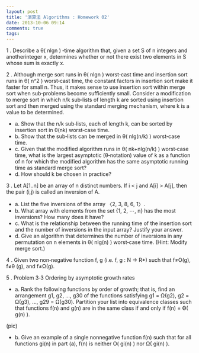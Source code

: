```yaml
---
layout: post
title: '演算法 Algorithms : Homework 02'
date: 2013-10-06 09:14
comments: true
tags: 
---
```

1 . Describe a θ( nlgn ) ‐time algorithm that, given a set S of n integers and anotherinteger x, determines whether or not there exist two elements in S whose sum is exactly x.


2 . Although merge sort runs in θ( nlgn ) worst‐cast time and insertion sort runs in θ( n^2 ) worst‐cast time, the constant factors in insertion sort make it faster for small n. Thus, it makes sense to use insertion sort within merge sort when sub‐problems become sufficiently small. Consider a modification to merge sort in which n/k sub‐lists of length k are sorted using insertion sort and then merged using the standard merging mechanism, where k is a value to be determined.

- a. Show that the n/k sub‐lists, each of length k, can be sorted by insertion sort in θ(nk) worst‐case time.
- b. Show that the sub‐lists can be merged in θ( nlg(n/k) ) worst‐case time.
- c. Given that the modified algorithm runs in θ( nk+nlg(n/k) ) worst‐case time, what is the largest asymptotic (θ‐notation) value of k as a function of n for which the modified algorithm has the same asymptotic running time as standard merge sort?
- d. How should k be chosen in practice?

3 . Let A[1..n] be an array of n distinct numbers. If i < j and A[i] > A[j], then the pair (i,j) is called an inversion of A.

- a. List the five inversions of the array 〈2, 3, 8, 6, 1〉.
- b. What array with elements from the set {1, 2, ⋯, n} has the most inversions? How many does it have?
- c. What is the relationship between the running time of the insertion sort and the number of inversions in the input array? Justify your answer.
- d. Give an algorithm that determines the number of inversions in any permutation on n elements in θ( nlg(n) ) worst‐case time. (Hint: Modify merge sort.)

4 . Given two non‐negative function f, g (i.e. f, g : N → R*) such that f≠O(g), f≠θ (g), and f≠Ω(g).

5 . Problem 3‐3 Ordering by asymptotic growth rates

- a. Rank the following functions by order of growth; that is, find an arrangement g1, g2, …, g30 of the functions satisfying g1 = Ω(g2), g2 = Ω(g3), …, g29 = Ω(g30). Partition your list into equivalence classes such that functions f(n) and g(n) are in the same class if and only if f(n) = Ѳ( g(n) ).

(pic)

- b. Give an example of a single nonnegative function f(n) such that for all functions gi(n) in part (a), f(n) is neither O( gi(n) ) nor Ω( gi(n) ).